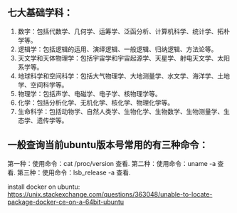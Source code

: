 ## 七大基础学科：
1. 数字：包括代数学、几何学、运筹学、泛函分析、计算机科学、统计学、拓朴学等。
2. 逻辑学：包括逻辑的运用、演绎逻辑、一般逻辑、归纳逻辑、方法论等。
3. 天文学和天体物理学：包括宇宙学和宇宙起源学、天星学、射电天文学、太阳系学等。
4. 地球科学和空间科学：包括大气物理学、大地测量学、水文学、海洋学、土地学、空间科学等。
5. 物理学：包括声学、电磁学、电子学、核物理学等。
6. 化学：包括分析化学、无机化学、核化学、物理化学等。
7. 生命科学：包括动物学、自然人类学、生物化学、生物数学、生物测量学、生态学、遗传学等。

## 一般查询当前ubuntu版本号常用的有三种命令：

第一种：使用命令：cat /proc/version 查看. 
第二种：使用命令：uname -a 查看. 
第三种：使用命令：lsb_release -a 查看.

install docker on ubuntu: https://unix.stackexchange.com/questions/363048/unable-to-locate-package-docker-ce-on-a-64bit-ubuntu
